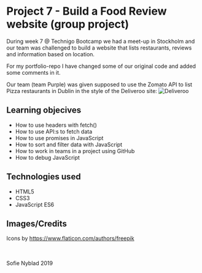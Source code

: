 # Project 7 - Build a Food Review website (group project)

During week 7 @ Technigo Bootcamp we had a meet-up in Stockholm and our team was challenged to build a website that lists restaurants, reviews and information based on location.

For my portfolio-repo I have changed some of our original code and added some comments in it.

Our team (team Purple) was given supposed to use the Zomato API to list Pizza restaurants in Dublin in the style of the Deliveroo site: ![Deliveroo](https://i.imgur.com/GHFJy1k.png)


## Learning objecives
- How to use headers with fetch()
- How to use API:s to fetch data
- How to use promises in JavaScript
- How to sort and filter data with JavaScript
- How to work in teams in a project using GitHub
- How to debug JavaScript

## Technologies used
- HTML5
- CSS3
- JavaScript ES6

## Images/Credits
Icons by https://www.flaticon.com/authors/freepik

<br>
<br>
Sofie Nyblad 2019

